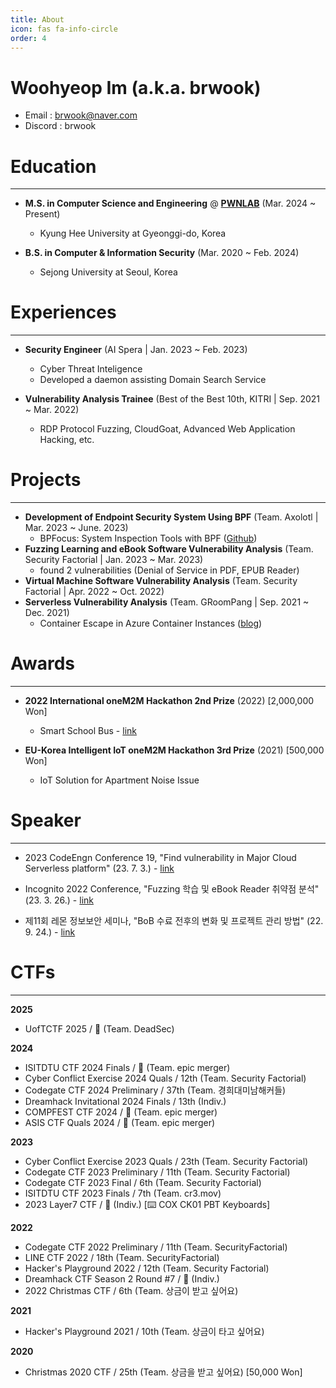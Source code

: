 ```yaml
---
title: About
icon: fas fa-info-circle
order: 4
---
```


# **Woohyeop Im (a.k.a. brwook)**

- Email : brwook@naver.com
- Discord : brwook

# **Education** 

---

- **M.S. in Computer Science and Engineering** @ **[PWNLAB](https://pwnlab.kr/)** (Mar. 2024 ~ Present)
  - Kyung Hee University at Gyeonggi-do, Korea

- **B.S. in Computer & Information Security** (Mar. 2020 ~ Feb. 2024)
  - Sejong University at Seoul, Korea

# **Experiences**

---

- **Security Engineer** (AI Spera \| Jan. 2023 ~ Feb. 2023)
  - Cyber Threat Inteligence
  - Developed a daemon assisting Domain Search Service

- **Vulnerability Analysis Trainee** (Best of the Best 10th, KITRI \| Sep. 2021 ~ Mar. 2022)
  - RDP Protocol Fuzzing, CloudGoat, Advanced Web Application Hacking, etc.

# Projects

--- 

- **Development of Endpoint Security System Using BPF** (Team. Axolotl \| Mar. 2023 ~ June. 2023)
  - BPFocus: System Inspection Tools with BPF ([Github](https://github.com/Capstone-Axolotl/BPFocus))
- **Fuzzing Learning and eBook Software Vulnerability Analysis** (Team. Security Factorial \| Jan. 2023 ~ Mar. 2023)
  - found 2 vulnerabilities (Denial of Service in PDF, EPUB Reader)
- **Virtual Machine Software Vulnerability Analysis** (Team. Security Factorial \| Apr. 2022 ~ Oct. 2022)
- **Serverless Vulnerability Analysis** (Team. GRoomPang \| Sep. 2021 ~ Dec. 2021)
  - Container Escape in Azure Container Instances ([blog](https://groompang.github.io/2022/09/18/azure-escape-en/))

# Awards

---

- **2022 International oneM2M Hackathon 2nd Prize** (2022) [2,000,000 Won]
  - Smart School Bus - [link](https://www.hackster.io/spectacle/smart-school-bus-f4bae0)

- **EU-Korea Intelligent IoT oneM2M Hackathon 3rd Prize** (2021) [500,000 Won]
  - IoT Solution for Apartment Noise Issue

# Speaker

---

- 2023 CodeEngn Conference 19, "Find vulnerability in Major Cloud Serverless platform" (23. 7. 3.) - [link](https://codeengn.com/conference/19)

- Incognito 2022 Conference, "Fuzzing 학습 및 eBook Reader 취약점 분석" (23. 3. 26.) - [link](https://www.facebook.com/photo?fbid=693615019228036&set=pcb.693615295894675)

- 제11회 레몬 정보보안 세미나, "BoB 수료 전후의 변화 및 프로젝트 관리 방법" (22. 9. 24.) - [link](https://www.boannews.com/media/view.asp?idx=109790)

# CTFs

---

**2025**
- UofTCTF 2025 / 🥉 (Team. DeadSec)

**2024**
- ISITDTU CTF 2024 Finals / 🥇 (Team. epic merger)
- Cyber Conflict Exercise 2024 Quals / 12th (Team. Security Factorial)
- Codegate CTF 2024 Preliminary / 37th (Team. 경희대미남해커들)
- Dreamhack Invitational 2024 Finals / 13th (Indiv.)
- COMPFEST CTF 2024 / 🥈 (Team. epic merger)
- ASIS CTF Quals 2024 / 🥈 (Team. epic merger)

**2023**
- Cyber Conflict Exercise 2023 Quals / 23th (Team. Security Factorial)
- Codegate CTF 2023 Preliminary / 11th (Team. Security Factorial)
- Codegate CTF 2023 Final / 6th (Team. Security Factorial)
- ISITDTU CTF 2023 Finals / 7th (Team. cr3.mov)
- 2023 Layer7 CTF / 🥈 (Indiv.) [⌨️ COX CK01 PBT Keyboards]

**2022**
- Codegate CTF 2022 Preliminary / 11th (Team. SecurityFactorial)
- LINE CTF 2022 / 18th (Team. SecurityFactorial)
- Hacker's Playground 2022 / 12th (Team. Security Factorial)
- Dreamhack CTF Season 2 Round #7 / 🥈 (Indiv.)
- 2022 Christmas CTF / 6th (Team. 상금이 받고 싶어요)

**2021**

- Hacker's Playground 2021 / 10th (Team. 상금이 타고 싶어요)

**2020**

- Christmas 2020 CTF / 25th (Team. 상금을 받고 싶어요) [50,000 Won]
